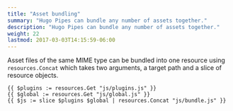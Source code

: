 ```yaml
---
title: "Asset bundling"
summary: "Hugo Pipes can bundle any number of assets together."
description: "Hugo Pipes can bundle any number of assets together."
weight: 22
lastmod: 2017-03-03T14:15:59-06:00
---
```


Asset files of the same MIME type can be bundled into one resource using `resources.Concat` which takes two arguments, a target path and a slice of resource objects.

```
{{ $plugins := resources.Get "js/plugins.js" }}
{{ $global := resources.Get "js/global.js" }}
{{ $js := slice $plugins $global | resources.Concat "js/bundle.js" }}
```

